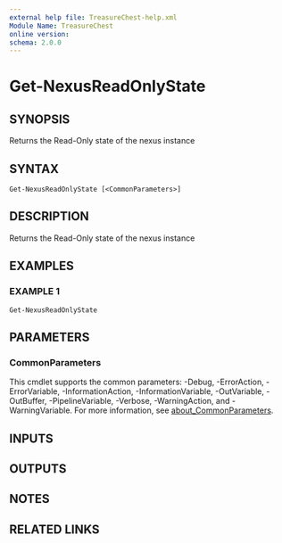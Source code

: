 ```yaml
---
external help file: TreasureChest-help.xml
Module Name: TreasureChest
online version:
schema: 2.0.0
---
```


# Get-NexusReadOnlyState

## SYNOPSIS
Returns the Read-Only state of the nexus instance

## SYNTAX

```
Get-NexusReadOnlyState [<CommonParameters>]
```

## DESCRIPTION
Returns the Read-Only state of the nexus instance

## EXAMPLES

### EXAMPLE 1
```
Get-NexusReadOnlyState
```

## PARAMETERS

### CommonParameters
This cmdlet supports the common parameters: -Debug, -ErrorAction, -ErrorVariable, -InformationAction, -InformationVariable, -OutVariable, -OutBuffer, -PipelineVariable, -Verbose, -WarningAction, and -WarningVariable. For more information, see [about_CommonParameters](http://go.microsoft.com/fwlink/?LinkID=113216).

## INPUTS

## OUTPUTS

## NOTES

## RELATED LINKS
